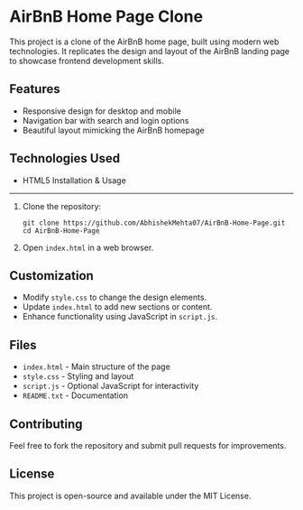 AirBnB Home Page Clone
======================

This project is a clone of the AirBnB home page, built using modern web technologies. It replicates the design and layout of the AirBnB landing page to showcase frontend development skills.

Features
--------
- Responsive design for desktop and mobile
- Navigation bar with search and login options
- Beautiful layout mimicking the AirBnB homepage

Technologies Used
-----------------
- HTML5
Installation & Usage
--------------------
1. Clone the repository:
   ```
   git clone https://github.com/AbhishekMehta07/AirBnB-Home-Page.git
   cd AirBnB-Home-Page
   ```
2. Open `index.html` in a web browser.

Customization
-------------
- Modify `style.css` to change the design elements.
- Update `index.html` to add new sections or content.
- Enhance functionality using JavaScript in `script.js`.

Files
-----
- `index.html` - Main structure of the page
- `style.css` - Styling and layout
- `script.js` - Optional JavaScript for interactivity
- `README.txt` - Documentation

Contributing
------------
Feel free to fork the repository and submit pull requests for improvements.

License
-------
This project is open-source and available under the MIT License.

